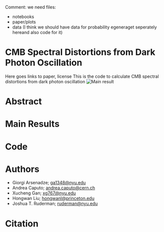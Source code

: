 Comment: we need files:
* notebooks
* paper/plots
* data (I think we should have data for probability egeneraget seperately hereand also code for it)
  


# CMB Spectral Distortions from Dark Photon Oscillation
Here goes links to paper, license
This is the code to calculate CMB spectral distortions from dark photon oscillation
![Main result](image.png)

# Abstract

# Main Results

# Code

# Authors
* Giorgi Arsenadze; ga1348@nyu.edu
* Andrea Caputo; andrea.caputo@cern.ch
* Xucheng Gan; xg767@nyu.edu
* Hongwan Liu; hongwanl@princeton.edu
* Joshua T. Ruderman; ruderman@nyu.edu

# Citation

